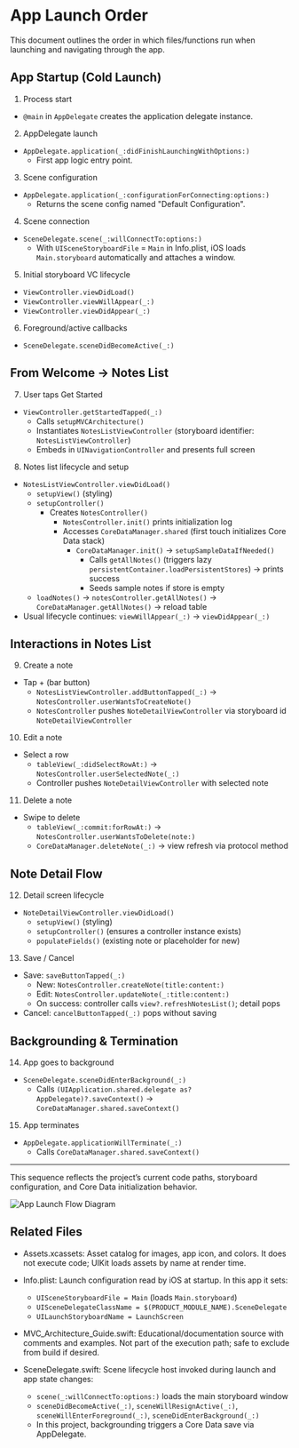 # App Launch Order

This document outlines the order in which files/functions run when launching and navigating through the app.

## App Startup (Cold Launch)

1) Process start
- `@main` in `AppDelegate` creates the application delegate instance.

2) AppDelegate launch
- `AppDelegate.application(_:didFinishLaunchingWithOptions:)`
  - First app logic entry point.

3) Scene configuration
- `AppDelegate.application(_:configurationForConnecting:options:)`
  - Returns the scene config named "Default Configuration".

4) Scene connection
- `SceneDelegate.scene(_:willConnectTo:options:)`
  - With `UISceneStoryboardFile` = `Main` in Info.plist, iOS loads `Main.storyboard` automatically and attaches a window.

5) Initial storyboard VC lifecycle
- `ViewController.viewDidLoad()`
- `ViewController.viewWillAppear(_:)`
- `ViewController.viewDidAppear(_:)`

6) Foreground/active callbacks
- `SceneDelegate.sceneDidBecomeActive(_:)`

## From Welcome → Notes List

7) User taps Get Started
- `ViewController.getStartedTapped(_:)`
  - Calls `setupMVCArchitecture()`
  - Instantiates `NotesListViewController` (storyboard identifier: `NotesListViewController`)
  - Embeds in `UINavigationController` and presents full screen

8) Notes list lifecycle and setup
- `NotesListViewController.viewDidLoad()`
  - `setupView()` (styling)
  - `setupController()`
    - Creates `NotesController()`
      - `NotesController.init()` prints initialization log
      - Accesses `CoreDataManager.shared` (first touch initializes Core Data stack)
        - `CoreDataManager.init()` → `setupSampleDataIfNeeded()`
          - Calls `getAllNotes()` (triggers lazy `persistentContainer.loadPersistentStores`) → prints success
          - Seeds sample notes if store is empty
  - `loadNotes()` → `notesController.getAllNotes()` → `CoreDataManager.getAllNotes()` → reload table
- Usual lifecycle continues: `viewWillAppear(_:)` → `viewDidAppear(_:)`

## Interactions in Notes List

9) Create a note
- Tap + (bar button)
  - `NotesListViewController.addButtonTapped(_:)` → `NotesController.userWantsToCreateNote()`
  - `NotesController` pushes `NoteDetailViewController` via storyboard id `NoteDetailViewController`

10) Edit a note
- Select a row
  - `tableView(_:didSelectRowAt:)` → `NotesController.userSelectedNote(_:)`
  - Controller pushes `NoteDetailViewController` with selected note

11) Delete a note
- Swipe to delete
  - `tableView(_:commit:forRowAt:)` → `NotesController.userWantsToDelete(note:)`
  - `CoreDataManager.deleteNote(_:)` → view refresh via protocol method

## Note Detail Flow

12) Detail screen lifecycle
- `NoteDetailViewController.viewDidLoad()`
  - `setupView()` (styling)
  - `setupController()` (ensures a controller instance exists)
  - `populateFields()` (existing note or placeholder for new)

13) Save / Cancel
- Save: `saveButtonTapped(_:)`
  - New: `NotesController.createNote(title:content:)`
  - Edit: `NotesController.updateNote(_:title:content:)`
  - On success: controller calls `view?.refreshNotesList()`; detail pops
- Cancel: `cancelButtonTapped(_:)` pops without saving

## Backgrounding & Termination

14) App goes to background
- `SceneDelegate.sceneDidEnterBackground(_:)`
  - Calls `(UIApplication.shared.delegate as? AppDelegate)?.saveContext()` → `CoreDataManager.shared.saveContext()`

15) App terminates
- `AppDelegate.applicationWillTerminate(_:)`
  - Calls `CoreDataManager.shared.saveContext()`

---

This sequence reflects the project’s current code paths, storyboard configuration, and Core Data initialization behavior.

![App Launch Flow Diagram](app_launch_order_diagram.svg)

## Related Files

- Assets.xcassets: Asset catalog for images, app icon, and colors. It does not execute code; UIKit loads assets by name at render time.

- Info.plist: Launch configuration read by iOS at startup. In this app it sets:
  - `UISceneStoryboardFile = Main` (loads `Main.storyboard`)
  - `UISceneDelegateClassName = $(PRODUCT_MODULE_NAME).SceneDelegate`
  - `UILaunchStoryboardName = LaunchScreen`

- MVC_Architecture_Guide.swift: Educational/documentation source with comments and examples. Not part of the execution path; safe to exclude from build if desired.

- SceneDelegate.swift: Scene lifecycle host invoked during launch and app state changes:
  - `scene(_:willConnectTo:options:)` loads the main storyboard window
  - `sceneDidBecomeActive(_:)`, `sceneWillResignActive(_:)`, `sceneWillEnterForeground(_:)`, `sceneDidEnterBackground(_:)`
  - In this project, backgrounding triggers a Core Data save via AppDelegate.
